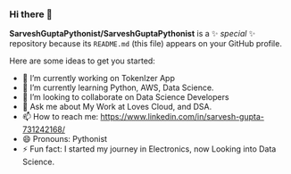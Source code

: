 ### Hi there 👋


**SarveshGuptaPythonist/SarveshGuptaPythonist** is a ✨ _special_ ✨ repository because its `README.md` (this file) appears on your GitHub profile.

Here are some ideas to get you started:

- 🔭 I’m currently working on TokenIzer App
- 🌱 I’m currently learning Python, AWS, Data Science.
- 👯 I’m looking to collaborate on Data Science Developers
- 💬 Ask me about My Work at Loves Cloud, and DSA.
- 📫 How to reach me: https://www.linkedin.com/in/sarvesh-gupta-731242168/
- 😄 Pronouns: Pythonist
- ⚡ Fun fact: I started my journey in Electronics, now Looking into Data Science.


